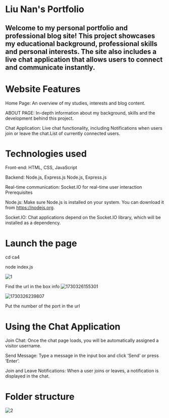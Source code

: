# Liu Nan's Portfolio 

## Welcome to my personal portfolio and professional blog site! This project showcases my educational background, professional skills and personal interests. The site also includes a live chat application that allows users to connect and communicate instantly.

# Website Features

Home Page: An overview of my studies, interests and blog content.

ABOUT PAGE: In-depth information about my background, skills and the development behind this project.

Chat Application: Live chat functionality, including Notifications when users join or leave the chat.List of currently connected users.

# Technologies used

Front-end: HTML, CSS, JavaScript

Backend: Node.js, Express.js Node.js, Express.js

Real-time communication: Socket.IO for real-time user interaction Prerequisites

Node.js: Make sure Node.js is installed on your system. You can download it from https://nodejs.org.

Socket.IO: Chat applications depend on the Socket.IO library, which will be installed as a dependency.

# Launch the page

cd ca4 

node index.js



![1](https://github.com/user-attachments/assets/a7a5cd08-9c2c-40cc-bd73-269d36c32101)

Find the url in the box info
![1730326155301](https://github.com/user-attachments/assets/8a75888a-d2de-4f1b-afb2-6368f832cbb3)

![1730326239807](https://github.com/user-attachments/assets/ea06191a-fb8a-47aa-8008-8ce16c2dd23d)

Put the number of the port in the url 



# Using the Chat Application

Join Chat: Once the chat page loads, you will be automatically assigned a visitor username.

Send Message: Type a message in the input box and click ‘Send’ or press ‘Enter’.

Join and Leave Notifications: When a user joins or leaves, a notification is displayed in the chat.

# Folder structure



![2](https://github.com/user-attachments/assets/a80a329f-2744-4149-a6bf-e05d625c9ebc)
